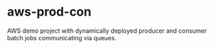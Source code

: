 # aws-prod-con
AWS demo project with dynamically deployed producer and consumer batch jobs communicating via queues. 
